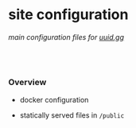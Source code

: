 # site configuration

###### *main configuration files for [uuid.gg](https://uuid.gg)*

<br />

### Overview

- docker configuration

- statically served files in `/public`

